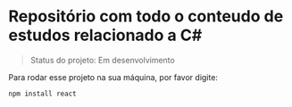 # Repositório com todo o conteudo de estudos relacionado a C#

> Status do projeto: Em desenvolvimento

Para rodar esse projeto na sua máquina, por favor digite:

```
npm install react
```


